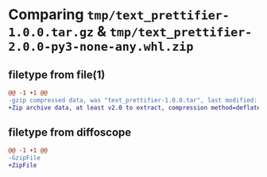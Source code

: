 # Comparing `tmp/text_prettifier-1.0.0.tar.gz` & `tmp/text_prettifier-2.0.0-py3-none-any.whl.zip`

## filetype from file(1)

```diff
@@ -1 +1 @@
-gzip compressed data, was "text_prettifier-1.0.0.tar", last modified: Tue Apr 30 10:48:17 2024, max compression
+Zip archive data, at least v2.0 to extract, compression method=deflate
```

## filetype from diffoscope

```diff
@@ -1 +1 @@
-GzipFile
+ZipFile
```

